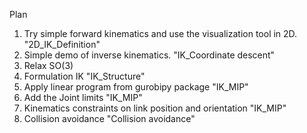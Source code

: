 Plan

1. Try simple forward kinematics and use the visualization tool in 2D.    "2D_IK_Definition"
2. Simple demo of inverse kinematics.                                     "IK_Coordinate descent"
3. Relax SO(3)                                                            
4. Formulation IK                                                         "IK_Structure"
5. Apply linear program from gurobipy package                             "IK_MIP"
6. Add the Joint limits                                                   "IK_MIP"
7. Kinematics constraints on link position and orientation                "IK_MIP"
8. Collision avoidance                                                    "Collision avoidance"              
